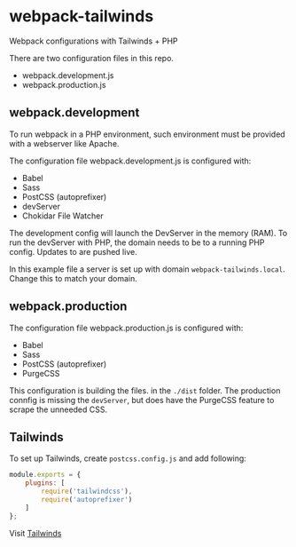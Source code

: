 # webpack-tailwinds


Webpack configurations with Tailwinds + PHP


There are two configuration files in this repo. 

- webpack.development.js
- webpack.production.js


## webpack.development
To run webpack in a PHP environment, such environment must be provided with a webserver like Apache.

The  configuration file webpack.development.js is configured with:

- Babel
- Sass
- PostCSS (autoprefixer)
- devServer
- Chokidar File Watcher

The development config will launch the DevServer in the memory (RAM). To run the devServer with PHP, the domain needs to be to a running PHP config.
Updates to are pushed live.

In this example file a server is set up with domain `webpack-tailwinds.local`. Change this to match your domain.


## webpack.production
The  configuration file webpack.production.js is configured with:

- Babel
- Sass
- PostCSS (autoprefixer)
- PurgeCSS

This configuration is building the files. in the `./dist` folder. The production connfig is missing the `devServer`, but does have the PurgeCSS feature to scrape the unneeded CSS.

## Tailwinds
To set up Tailwinds, create `postcss.config.js` and add following:

```js
module.exports = {
    plugins: [
        require('tailwindcss'),
        require('autoprefixer')
    ]
};
```
Visit [Tailwinds](https://tailwindcss.com/)
